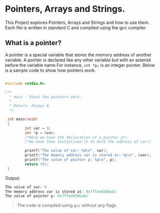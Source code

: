 # Pointers, Arrays and Strings.

This Project explores Pointers, Arrays and Strings and how to use them.
Each file is written in standard C and compiled using the gcc compiler.

## What is a pointer?

A pointer is a special variable that stores the memory address of another variable.
A pointer is declared like any other variable but with an asterisk before the variable name.For instance, `int *p;` is an integer pointer.
Below is a sample code to show how pointers work.

```c

#include <stdio.h>

/**
  * main - Shows how pointers work.
  *
  * Return: Always 0.
  */

 int main(void)
 {
         int var = 9;
         int *p = &var;
         /*Here we have the declaration of a pointer p*/
         /*We have then initialised it to hold the address of var*/

         printf("The value of var: %d\n", var);
         printf("The memory address var is stored at: %p\n", &var);
         printf("The value of pointer p: %p\n", p);
         return (0);
 }

```

Output:

```c
The value of var: 9
The memory address var is stored at: 0x7ffee010babc
The value of pointer p: 0x7ffee010babc

```
> The code is compiled using `gcc` without any flags. 
